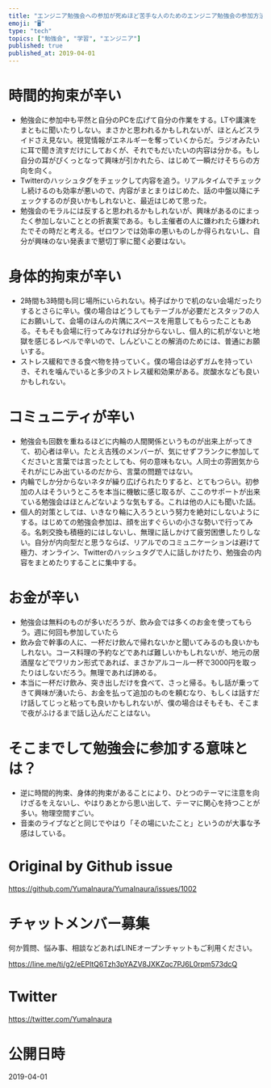 ```yaml
---
title: "エンジニア勉強会への参加が死ぬほど苦手な人のためのエンジニア勉強会の参加方法とは。 #エンジニア #学習 #勉強会"
emoji: "🖥"
type: "tech"
topics: ["勉強会", "学習", "エンジニア"]
published: true
published_at: 2019-04-01
---
```



# 時間的拘束が辛い

- 勉強会に参加中も平然と自分のPCを広げて自分の作業をする。LTや講演をまともに聞いたりしない。まさかと思われるかもしれないが、ほとんどスライドさえ見ない。視覚情報がエネルギーを奪っていくからだ。ラジオみたいに耳で聞き流すだけにしておくが、それでもだいたいの内容は分かる。もし自分の耳がぴくっとなって興味が引かれたら、はじめて一瞬だけそちらの方向を向く。
- Twitterのハッシュタグをチェックして内容を追う。リアルタイムでチェックし続けるのも効率が悪いので、内容がまとまりはじめた、話の中盤以降にチェックするのが良いかもしれないと、最近はじめて思った。
- 勉強会のモラルには反すると思われるかもしれないが、興味があるのにまったく参加しないこととの折衷案である。もし主催者の人に嫌われたら嫌われたでその時だと考える。ゼロワンでは効率の悪いものしか得られないし、自分が興味のない発表まで懇切丁寧に聞く必要はない。

# 身体的拘束が辛い

- 2時間も3時間も同じ場所にいられない。椅子ばかりで机のない会場だったりするとさらに辛い。僕の場合はどうしてもテーブルが必要だとスタッフの人にお願いして、会場のほんの片隅にスペースを用意してもらったこともある。そもそも会場に行ってみなければ分からないし、個人的に机がないと地獄を感じるレベルで辛いので、しんどいことの解消のためには、普通にお願いする。
- ストレス緩和できる食べ物を持っていく。僕の場合は必ずガムを持っていき、それを噛んでいると多少のストレス緩和効果がある。炭酸水なども良いかもしれない。

# コミュニティが辛い

- 勉強会も回数を重ねるほどに内輪の人間関係というものが出来上がってきて、初心者は辛い。たとえ古残のメンバーが、気にせずフランクに参加してくださいと言葉では言ったとしても、何の意味もない。人同士の雰囲気からそれがにじみ出ているのだから、言葉の問題ではない。
- 内輪でしか分からないネタが繰り広げられたりすると、とてもつらい。初参加の人はそういうところを本当に機敏に感じ取るが、ここのサポートが出来ている勉強会はほとんどないような気もする。これは他の人にも聞いた話。
- 個人的対策としては、いきなり輪に入ろうという努力を絶対にしないようにする。はじめての勉強会参加は、顔を出すぐらいの小さな勢いで行ってみる。名刺交換も積極的にはしないし、無理に話しかけて疲労困憊したりしない。自分が内向型だと思うならば、リアルでのコミュニケーションは避けて極力、オンライン、Twitterのハッシュタグで人に話しかけたり、勉強会の内容をまとめたりすることに集中する。

# お金が辛い

- 勉強会は無料のものが多いだろうが、飲み会では多くのお金を使ってもらう。週に何回も参加していたら
- 飲み会で幹事の人に、一杯だけ飲んで帰れないかと聞いてみるのも良いかもしれない。コース料理の予約などであれば難しいかもしれないが、地元の居酒屋などでワリカン形式であれば、まさかアルコール一杯で3000円を取ったりはしないだろう。無理であれば諦める。
- 本当に一杯だけ飲み、突き出しだけを食べて、さっと帰る。もし話が乗ってきて興味が湧いたら、お金を払って追加のものを頼むなり、もしくは話すだけ話してじっと粘っても良いかもしれないが、僕の場合はそもそも、そこまで夜がふけるまで話し込んだことはない。

# そこまでして勉強会に参加する意味とは？

- 逆に時間的拘束、身体的拘束があることにより、ひとつのテーマに注意を向けざるをえないし、やはりあとから思い出して、テーマに関心を持つことが多い。物理空間すごい。
- 音楽のライブなどと同じでやはり「その場にいたこと」というのが大事な予感はしている。


# Original by Github issue

https://github.com/YumaInaura/YumaInaura/issues/1002








<!-- Update From Qiita API -->

# チャットメンバー募集


何か質問、悩み事、相談などあればLINEオープンチャットもご利用ください。

https://line.me/ti/g2/eEPltQ6Tzh3pYAZV8JXKZqc7PJ6L0rpm573dcQ





# Twitter


https://twitter.com/YumaInaura


<!-- Update From Qiita API -->



# 公開日時

2019-04-01
